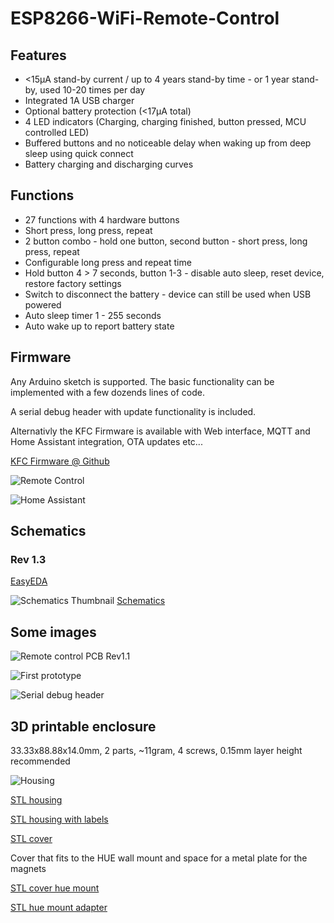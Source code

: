 # ESP8266-WiFi-Remote-Control

## Features

- <15µA stand-by current / up to 4 years stand-by time - or 1 year stand-by, used 10-20 times per day
- Integrated 1A USB charger
- Optional battery protection (<17µA total)
- 4 LED indicators (Charging, charging finished, button pressed, MCU controlled LED)
- Buffered buttons and no noticeable delay when waking up from deep sleep using quick connect
- Battery charging and discharging curves

## Functions

- 27 functions with 4 hardware buttons
- Short press, long press, repeat
- 2 button combo - hold one button, second button - short press, long press, repeat
- Configurable long press and repeat time
- Hold button 4 > 7 seconds, button 1-3 - disable auto sleep, reset device, restore factory settings
- Switch to disconnect the battery - device can still be used when USB powered
- Auto sleep timer 1 - 255 seconds
- Auto wake up to report battery state

## Firmware

Any Arduino sketch is supported. The basic functionality can be implemented with a few dozends lines of code.

A serial debug header with update functionality is included.

Alternativly the KFC Firmware is available with Web interface, MQTT and Home Assistant integration, OTA updates etc...

[KFC Firmware @ Github](https://github.com/sascha432/esp8266-kfc-fw)

![Remote Control](https://raw.githubusercontent.com/sascha432/ESP8266-WiFi-Remote-Control/master/images/remote2.jpg)

![Home Assistant](https://raw.githubusercontent.com/sascha432/ESP8266-WiFi-Remote-Control/master/images/hass2.jpg)

## Schematics

### Rev 1.3

[EasyEDA](https://easyeda.com/sascha23095123423/iot_4ch_remote)

![Schematics Thumbnail](https://raw.githubusercontent.com/sascha432/ESP8266-WiFi-Remote-Control/master/schematics/Schematic_IoT_4_button_WiFi_Remote_Control_4_button_WiFi_remote_control_20200223151726.png)
[Schematics](https://github.com/sascha432/ESP8266-WiFi-Remote-Control/blob/master/schematics/Schematic_IoT_4_button_WiFi_Remote_Control_4_button_WiFi_remote_control_20200223151726.svg)

## Some images

![Remote control PCB Rev1.1](https://raw.githubusercontent.com/sascha432/ESP8266-WiFi-Remote-Control/master/images/remote_control_pcb_rev1.1.jpg)

![First prototype](https://raw.githubusercontent.com/sascha432/ESP8266-WiFi-Remote-Control/master/images/IMG_0125.JPG)

![Serial debug header](https://raw.githubusercontent.com/sascha432/ESP8266-WiFi-Remote-Control/master/images/serial_debug.jpg)

## 3D printable enclosure

33.33x88.88x14.0mm, 2 parts, ~11gram, 4 screws, 0.15mm layer height recommended

![Housing](https://raw.githubusercontent.com/sascha432/ESP8266-WiFi-Remote-Control/master/images/housing.jpg)

[STL housing](https://raw.githubusercontent.com/sascha432/ESP8266-WiFi-Remote-Control/master/stl/remote_control_housing.stl)

[STL housing with labels](https://raw.githubusercontent.com/sascha432/ESP8266-WiFi-Remote-Control/master/stl/remote_control_housing_labeled.stl)

[STL cover](https://raw.githubusercontent.com/sascha432/ESP8266-WiFi-Remote-Control/master/stl/remote_control_cover.stl)

Cover that fits to the HUE wall mount and space for a metal plate for the magnets

[STL cover hue mount](https://raw.githubusercontent.com/sascha432/ESP8266-WiFi-Remote-Control/master/stl/hue_cover.stl)

[STL hue mount adapter](https://raw.githubusercontent.com/sascha432/ESP8266-WiFi-Remote-Control/master/stl/hue_mount.stl)
